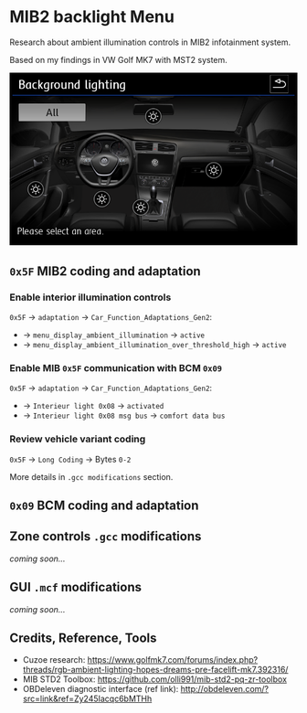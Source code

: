 # MIB2 backlight Menu
Research about ambient illumination controls in MIB2 infotainment system.

Based on my findings in VW Golf MK7 with MST2 system.

![VW Golf MK7 facelift Backlight menu with 5 zones](https://github.com/mrfixpl/mib2-backlight-menu/blob/main/pictures/VW-Golf-MK7-facelift_5-zones.png)

## `0x5F` MIB2 coding and adaptation
### Enable interior illumination controls
`0x5F` → `adaptation` → `Car_Function_Adaptations_Gen2`:
* → `menu_display_ambient_illumination` → `active`
* → `menu_display_ambient_illumination_over_threshold_high` → `active`

### Enable MIB `0x5F` communication with BCM `0x09`
`0x5F` → `adaptation` → `Car_Function_Adaptations_Gen2`:
* → `Interieur light 0x08` → `activated`
* → `Interieur light 0x08 msg bus` → `comfort data bus`

### Review vehicle variant coding
`0x5F` → `Long Coding` → Bytes `0-2`

More details in `.gcc modifications` section.

## `0x09` BCM coding and adaptation

## Zone controls `.gcc`  modifications
*coming soon...*

## GUI `.mcf` modifications
*coming soon...*

## Credits, Reference, Tools
* Cuzoe research: https://www.golfmk7.com/forums/index.php?threads/rgb-ambient-lighting-hopes-dreams-pre-facelift-mk7.392316/
* MIB STD2 Toolbox: https://github.com/olli991/mib-std2-pq-zr-toolbox
* OBDeleven diagnostic interface (ref link): http://obdeleven.com/?src=link&ref=Zy245Iacqc6bMTHh
